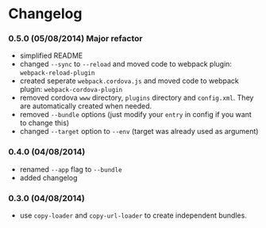 # Changelog

### 0.5.0 (05/08/2014) Major refactor

* simplified README
* changed `--sync` to `--reload` and moved code to webpack plugin: `webpack-reload-plugin`
* created seperate `webpack.cordova.js` and moved code to webpack plugin: `webpack-cordova-plugin`
* removed cordova `www` directory, `plugins` directory and `config.xml`. They are automatically created when needed. 
* removed `--bundle` options (just modify your `entry` in config if you want to change this)
* changed `--target` option to `--env` (target was already used as argument)

### 0.4.0 (04/08/2014)

* renamed `--app` flag to `--bundle`
* added changelog

### 0.3.0 (04/08/2014)

* use `copy-loader` and `copy-url-loader` to create independent bundles.